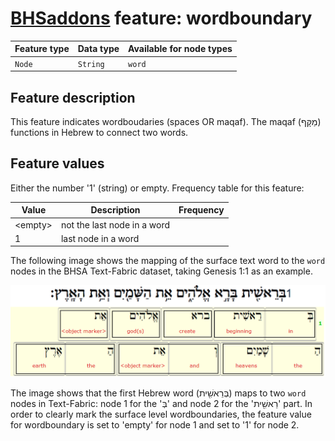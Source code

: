 # [BHSaddons](https://github.com/tonyjurg/BHSaddons) feature: wordboundary

Feature type | Data type | Available for node types
---  | --- | --- 
`Node`|`String`|`word`

## Feature description

This feature indicates wordboudaries (spaces OR maqaf). The maqaf (מַקָּף‎) functions in Hebrew to connect two words.

## Feature values

Either the number '1' (string) or empty. Frequency table for this feature:

Value | Description | Frequency
---|---|---
&lt;empty&gt;|not the last node in a word|
1|last node in a word|

The following image shows the mapping of the surface text word to the `word` nodes in the BHSA Text-Fabric dataset, taking Genesis 1:1 as an example.

<img src="images/wordboundary.png">

The image shows that the first Hebrew word (בְּרֵאשִׁ֖ית) maps to two `word` nodes in Text-Fabric: node 1 for the 'בְּ' and node 2 for the 'רֵאשִׁ֖ית' part. In order to clearly mark the surface level wordboundaries, the feature value for wordboundary is set to 'empty' for node 1 and set to '1' for node 2.


